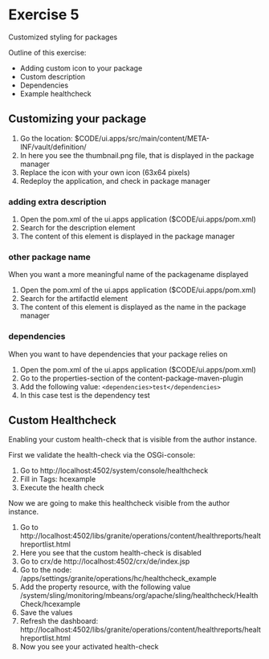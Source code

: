 # Exercise 5

Customized styling for packages

Outline of this exercise:
- Adding custom icon to your package
- Custom description
- Dependencies
- Example healthcheck


## Customizing your package

1. Go the location: $CODE/ui.apps/src/main/content/META-INF/vault/definition/
2. In here you see the thumbnail.png file, that is displayed in the package manager
3. Replace the icon with your own icon (63x64 pixels)
4. Redeploy the application, and check in package manager

### adding extra description

1. Open the pom.xml of the ui.apps application ($CODE/ui.apps/pom.xml)
2. Search for the description element
3. The content of this element is displayed in the package manager

### other package name

When you want a more meaningful name of the packagename displayed

1. Open the pom.xml of the ui.apps application ($CODE/ui.apps/pom.xml)
2. Search for the artifactId element
3. The content of this element is displayed as the name in the package manager

### dependencies

When you want to have dependencies that your package relies on
1. Open the pom.xml of the ui.apps application ($CODE/ui.apps/pom.xml)
2. Go to the properties-section of the content-package-maven-plugin
3. Add the following value: `<dependencies>test</dependencies>`
4. In this case test is the dependency test

## Custom Healthcheck

Enabling your custom health-check that is visible from the author instance.  

First we validate the health-check via the OSGi-console:
1. Go to http://localhost:4502/system/console/healthcheck
2. Fill in Tags: hcexample
3. Execute the health check

Now we are going to make this healthcheck visible from the author instance.

1. Go to http://localhost:4502/libs/granite/operations/content/healthreports/healthreportlist.html
2. Here you see that the custom health-check is disabled
3. Go to crx/de http://localhost:4502/crx/de/index.jsp
4. Go to the node: /apps/settings/granite/operations/hc/healthcheck_example
5. Add the property resource, with the following value /system/sling/monitoring/mbeans/org/apache/sling/healthcheck/HealthCheck/hcexample
6. Save the values
7. Refresh the dashboard: http://localhost:4502/libs/granite/operations/content/healthreports/healthreportlist.html
8. Now you see your activated health-check
